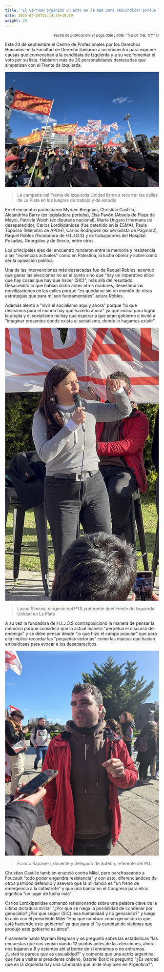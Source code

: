 ```yaml
---
title: "El CeProDH organizó un acto en la UBA para reivindicar porque las personas deben votar a Myriam Bregman para diputada nacional"
date: 2025-09-24T15:14:39+10:00
weight: 20
---
```

<div align="right">
  <small><em>Fecha de publicación: {{ page.date | date: "%d de %B, %Y" }}</em></small>
</div>

Este 23 de septiembre el Centro de Profesionales por los Derechos Humanos en la Facultad de Derecho llamaron a un encuentro para exponer causas que convocaban a la candidata de izquierda y a su vez fomentar el voto por su lista. Hablaron más de 20  personalidades destacadas que simpatizan con el Frente de Izquierda.

![Seguidores en el cierre de campaña en La Plata](https://raw.githubusercontent.com/latrinchera/latrinchera/refs/heads/master/images/gente-con-banderas.jpg)
> La campaña del Frente de Izquierda Unidad llama a recorrer las calles de La Plata en los luagres de trabajo y de estudio

En el encuentro participaron Myriam Bregman, Christian Castillo, Alejandrina Barry (ex legisladora porteña), Elsa Pavón (Abuela de Plaza de Mayo), Patricia Walsh (ex diputada nacional), Marta Ungaro (Hermana de desaparecido), Carlos Lordkipanidse (fue detenido en la ESMA), Paula Topasso (Miembro de APDH), Carlos Rodríguez (ex periodista de Página12), Raquel Robles (Fundadora de H.I.J.O.S) y ex trabajadores del Hospital Posadas, Georgalos y de Secco, entre otros.

Los principales ejes del encuentro rondaron entre la memoria y resistencia a las "violencias actuales" como en Palestina, la lucha obrera y sobre como ser la oposición política.

Una de las intervenciones más destacadas fue de Raquel Robles, acentuó que ganar las elecciones no es el punto sino que "hay un imperativo ético que hay cosas que hay que hacer (SIC)", más allá del resultado. Desacreditó lo que habían dicho antes otros oradores, desestimó las movilizaciones en las calles porque "es quedarse sin un montón de otras estrategias que para mí son fundamentales" aclara Robles. 

Además alentó a "vivir el socialismo aquí y ahora" porque "lo que deseamos para el mundo hay que hacerlo ahora" ya que indica para lograr la utopía y el socialismo no hay que esperar a que sean gobierno e invitó a "imaginar presentes donde exista el socialismo, donde lo hagamos existir".

![Luana Simioni](https://raw.githubusercontent.com/latrinchera/latrinchera/refs/heads/master/images/lucia-simioni.JPG)
> Luana Simioni, dirigente del PTS yreferente deel Frente de Izquierda Unidad en La Plata

A su vez la fundadora de H.I.J.O.S contraposicionó la manera de pensar la memoria porque considera que la actual manera "perpetúa el discurso del enemigo" y se debe pensar desde "lo que hizo el campo popular" que para ella implica recordar las "pequeñas victorias" como las marcas que hacían en baldosas para evocar a los desaparecidos.

![Franco Rapanelli](https://raw.githubusercontent.com/latrinchera/latrinchera/refs/heads/master/images/franco-rapanelli.jpg)
> Franco Rapanelli, docente y delegado de Suteba, referente del PO.

Christian Castillo también enunció contra Milei, pero parafraseando a Foucault "todo poder engendra resistencia" y con esto, diferenciándose de otros partidos defendió y aseveró que la militancia es "un freno de emergencia a la catástrofe" y que una banca en el Congreso para ellos significa "un lugar de lucha más".

Carlos Lordkipanidse comenzó reflexionando sobre una palabra clave de la última dictadura militar "¿Por qué se niega la posibilidad de condenar por genocidio? ¿Por qué seguir (SIC) lesa humanidad y no genocidio?" y luego lo unió con el presidente Milei “Hay que nombrar como genocidio lo que está haciendo este gobierno” ya que para el "la cantidad de victimas que produjo este gobierno es atroz".

Finalmente habló Myriam Bregman y se preguntó sobre las estadísticas "las encuestas que nos venían dando 12 puntos antes de las elecciones, ahora nos bajaron a 8 y estamos ahí al borde de si entramos o no entramos. ¿Usted le parece que es casualidad?" y comenta que una actriz argentina que fue a visitar al presidente chileno, Gabriel Boric le preguntó "¿Es verdad que en la izquierda hay una candidata que mide muy bien en Argentina?".
